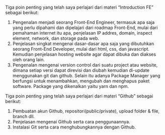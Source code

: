 Tiga poin penting yang telah saya perlajari dari materi “Introduction FE” sebagai berikut:
1.	Pengenalan menjadi seorang Front-End Engineer, termasuk apa saja yang perlu dipahami dan dipelajari dari roadmap Front-End, mulai dari pemahaman internet itu apa, penjelasan IP addres, domain, inspect element, network, dan storage pada web.
2.	Penjelasan singkat mengenai dasar-dasar apa saja yang dibutuhkan seorang Front-End Developer, mulai dari html, css, dan javascript. Kemudian penjelasan hosting website agar dapat dibuka dan diakses oleh orang lain.
3.	Pengenalan mengenai version control dari suatu project atau website, dimana setiap versi dapat direvisi dan diubah kemudian di-update menggunakan git dan github. Selain itu adanya Package Manager yang berfungsi untuk menambahkan, mengubah dan menghapus paket software. Package yang dikenalkan yaitu yarn dan npm.

Tiga poin penting yang telah saya perlajari dari materi “Github” sebagai berikut:
1.  Pembuatan akun Github, repositori(public/private), upload folder & file, branch dll.
2.  Penjelasan mengenai Github serta cara penggunaannya.
3.  Instalasi Git serta cara menghubungkannya dengan Github.
